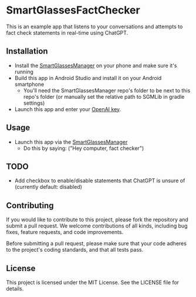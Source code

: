 # SmartGlassesFactChecker

This is an example app that listens to your conversations and attempts to fact check statements in real-time using ChatGPT.

## Installation

- Install the [SmartGlassesManager](https://github.com/TeamOpenSmartGlasses/SmartGlassesManager) on your phone and make sure it's running
- Build this app in Android Studio and install it on your Android smartphone
  - You'll need the SmartGlassesManager repo's folder to be next to this repo's folder (or manually set the relative path to SGMLib in gradle settings)
- Launch this app and enter your [OpenAI key](https://platform.openai.com/account/api-keys).

## Usage

* Launch this app via the [SmartGlassesManager](https://github.com/TeamOpenSmartGlasses/SmartGlassesManager)
  - Do this by saying: ("Hey computer, fact checker")

## TODO

* Add checkbox to enable/disable statements that ChatGPT is unsure of (currently default: disabled)

## Contributing

If you would like to contribute to this project, please fork the repository and submit a pull request. We welcome contributions of all kinds, including bug fixes, feature requests, and code improvements.

Before submitting a pull request, please make sure that your code adheres to the project's coding standards, and that all tests pass.

## License

This project is licensed under the MIT License. See the LICENSE file for details.
